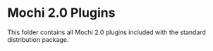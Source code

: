 # Mochi 2.0 Plugins
This folder contains all Mochi 2.0 plugins included with the standard distribution package.
